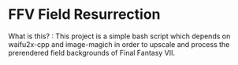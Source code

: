 # FFV Field Resurrection

What is this?
: This project is a simple bash script which depends on waifu2x-cpp and image-magich in order to upscale and process the prerendered field backgrounds of Final Fantasy VII.
